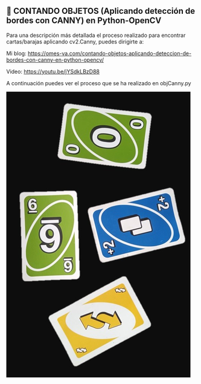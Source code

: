 ## 🧮 CONTANDO OBJETOS (Aplicando detección de bordes con CANNY) en Python-OpenCV

Para una descripción más detallada el proceso realizado para encontrar cartas/barajas aplicando cv2.Canny, puedes dirigirte a:

Mi blog: https://omes-va.com/contando-objetos-aplicando-deteccion-de-bordes-con-canny-en-python-opencv/

Video: https://youtu.be/jYSdkLBzD88

A continuación puedes ver el proceso que se ha realizado en objCanny.py

![](cartas.jpg)
